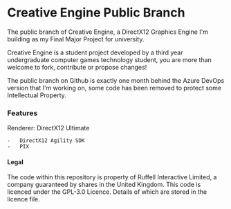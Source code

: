# Creative Engine Public Branch
The public branch of Creative Engine, a DirectX12 Graphics Engine I'm building as my Final Major Project for university.

Creative Engine is a student project developed by a third year undergraduate computer games technology student, you are more than welcome to fork, contribute or propose changes!

The public branch on Github is exactly one month behind the Azure DevOps version that I'm working on, some code has been removed to protect some Intellectual Property.

### Features

Renderer: DirectX12 Ultimate

    -   DirectX12 Agility SDK
    -   PIX
  
#### Legal
The code within this repository is property of Ruffell Interactive Limited, a company guaranteed by shares in the United Kingdom. 
This code is licenced under the GPL-3.0 Licence. Details of which are stored in the licence file.


